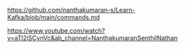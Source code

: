 https://github.com/nanthakumaran-s/Learn-Kafka/blob/main/commands.md

https://www.youtube.com/watch?v=aTl2iSCynVc&ab_channel=NanthakumaranSenthilNathan